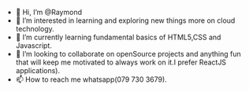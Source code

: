 - 👋 Hi, I’m @Raymond
- 👀 I’m interested in learning and exploring new things more on cloud technology.
- 🌱 I’m currently learning fundamental basics of HTML5,CSS and Javascript.
- 💞️ I’m looking to collaborate on openSource projects and anything fun that will keep me motivated to always work on it.I prefer ReactJS applications).
- 📫 How to reach me whatsapp(079 730 3679).

<!---
thosagoraymond/thosagoraymond is a ✨ special ✨ repository because its `README.md` (this file) appears on your GitHub profile.
You can click the Preview link to take a look at your changes.
--->
